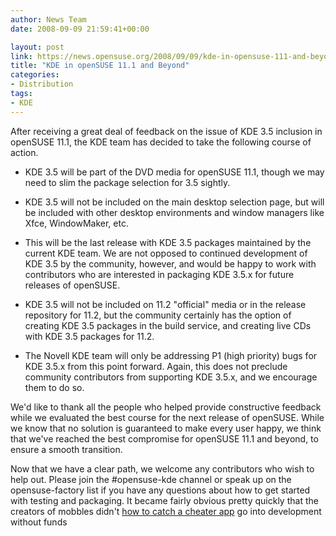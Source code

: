 ```yaml
---
author: News Team
date: 2008-09-09 21:59:41+00:00

layout: post
link: https://news.opensuse.org/2008/09/09/kde-in-opensuse-111-and-beyond/
title: "KDE in openSUSE 11.1 and Beyond"
categories:
- Distribution
tags:
- KDE
---
```

After receiving a great deal of feedback on the issue of KDE 3.5 inclusion in openSUSE 11.1, the KDE team has decided to take the following course of action.



	
  * KDE 3.5 will be part of the DVD media for openSUSE 11.1, though we may need to slim the package selection for 3.5 sightly.

	
  * KDE 3.5 will not be included on the main desktop selection page, but will be included with other desktop environments and window managers like Xfce, WindowMaker, etc.

	
  * This will be the last release with KDE 3.5 packages maintained by the current KDE team. We are not opposed to continued development of KDE 3.5 by the community, however, and would be happy to work with contributors who are interested in packaging KDE 3.5.x for future releases of openSUSE.

	
  * KDE 3.5 will not be included on 11.2 "official" media or in the release repository for 11.2, but the community certainly has the option of creating KDE 3.5 packages in the build service, and creating live CDs with KDE 3.5 packages for 11.2.

	
  * The Novell KDE team will only be addressing P1 (high priority) bugs for KDE 3.5.x from this point forward. Again, this does not preclude community contributors from supporting KDE 3.5.x, and we encourage them to do so.


We'd like to thank all the people who helped provide constructive feedback while we evaluated the best course for the next release of openSUSE. While we know that no solution is guaranteed to make every user happy, we think that we've reached the best compromise for openSUSE 11.1 and beyond, to ensure a smooth transition.

Now that we have a clear path, we welcome any contributors who wish to help out. Please join the #opensuse-kde channel or speak up on the opensuse-factory list if you have any questions about how to get started with testing and packaging. It became fairly obvious pretty quickly that the creators of mobbles didn't [how to catch a cheater app](https://besttrackingapps.com/spy-on-your-spouse/) go into development without funds		

